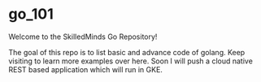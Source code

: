 # go_101

Welcome to the SkilledMinds Go Repository!

The goal of this repo is to list basic and advance code of golang. Keep visiting to learn more examples over here.
Soon I will push a cloud native REST based application which will run in GKE.   





